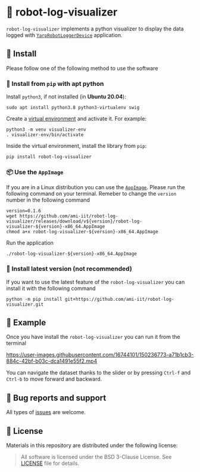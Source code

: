 # 🤖 robot-log-visualizer

`robot-log-visualizer` implements a python visualizer to display the data logged with
[`YarpRobotLoggerDevice`](https://github.com/ami-iit/bipedal-locomotion-framework/tree/master/devices/YarpRobotLoggerDevice) application.

## 📝 Install

Please follow one of the following method to use the software

### 🐍 Install from `pip` with apt python

Install `python3`, if not installed (in **Ubuntu 20.04**):

```console
sudo apt install python3.8 python3-virtualenv swig
```

Create a [virtual environment](https://docs.python.org/3/library/venv.html#venv-def) and activate it. For example:
```console
python3 -m venv visualizer-env
. visualizer-env/bin/activate
```

Inside the virtual environment, install the library from `pip`:

```console
pip install robot-log-visualizer
```


### 📦 Use the `AppImage`
If you are in a Linux distribution you can use the [`AppImage`](https://appimage.org/).
Please run the following command on your terminal. Remeber to change the `version` number in the following command
```console
version=0.1.6
wget https://github.com/ami-iit/robot-log-visualizer/releases/download/v${version}/robot-log-visualizer-${version}-x86_64.AppImage
chmod a+x robot-log-visualizer-${version}-x86_64.AppImage
```

Run the application
```console
./robot-log-visualizer-${version}-x86_64.AppImage
```

### 👷 Install latest version (not recommended)
If you want to use the latest feature of the `robot-log-visualizer` you can install it with the
following command
```console
python -m pip install git+https://github.com/ami-iit/robot-log-visualizer.git
```

## 🏃 Example

Once you have install the `robot-log-visualizer` you can run it from the terminal

https://user-images.githubusercontent.com/16744101/150236773-a71b1cb3-884c-42bf-b03c-dca1491e55f2.mp4

You can navigate the dataset thanks to the slider or by pressing `Ctrl-f` and `Ctrl-b` to move
forward and backward.

##  🐛 Bug reports and support
All types of [issues](https://github.com/ami-iit/robot-log-visualizer/issues/new) are welcome.

## 📝 License
Materials in this repository are distributed under the following license:

> All software is licensed under the BSD 3-Clause License. See [LICENSE](https://github.com/ami-iit/robot-log-visualizer/blob/main/LICENSE) file for details.
